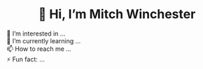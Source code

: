 <div align="center">
  <h1>👋 Hi, I’m Mitch Winchester</h1>
</div>
<div>
  👀 I’m interested in ...
</div>
<div>
  🌱 I’m currently learning ...
</div>
<div>
  📫 How to reach me ...
</div>
<div>
  ⚡ Fun fact: ...
</div>


<!---
- 💞️ I’m looking to collaborate on ...
- 😄 Pronouns: ...
Mitch-Winchester/Mitch-Winchester is a ✨ special ✨ repository because its `README.md` (this file) appears on your GitHub profile.
You can click the Preview link to take a look at your changes.
--->
